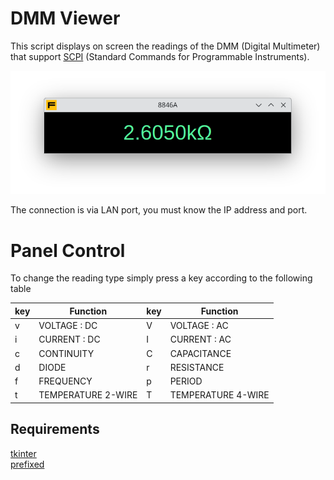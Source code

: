 # DMM Viewer

This script displays on screen the readings of the DMM (Digital Multimeter) that support [SCPI](https://www.ivifoundation.org/About-IVI/scpi.html) (Standard Commands for Programmable Instruments). 

<p align="center"><img src=/images/DMMV.png></p>

The connection is via LAN port, you must know the IP address and port.

# Panel Control

To change the reading type simply press a key according to the following table

|key|Function|key|Function|
|---|---|---|---|
|v|VOLTAGE : DC|V|VOLTAGE : AC|
|i|CURRENT : DC|I|CURRENT : AC|
|c|CONTINUITY|C|CAPACITANCE|
|d|DIODE|r|RESISTANCE|
|f|FREQUENCY|p|PERIOD|
|t|TEMPERATURE 2-WIRE|T|TEMPERATURE 4-WIRE|

## Requirements

[tkinter](https://docs.python.org/3/library/tkinter.html)<br>
[prefixed](https://pypi.org/project/prefixed/)













